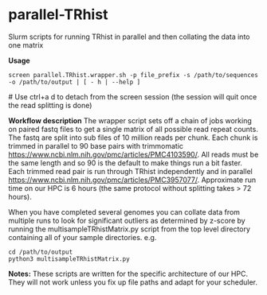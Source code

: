# parallel-TRhist
Slurm scripts for running TRhist in parallel and then collating the data into one matrix

**Usage**

`screen parallel.TRhist.wrapper.sh -p file_prefix -s /path/to/sequences -o /path/to/output | [ - h | --help ]`

\# Use ctrl+a d to detach from the screen session (the session will quit once the read splitting is done)

**Workflow description**
The wrapper script sets off a chain of jobs working on paired fastq files to get a single matrix of all possible read repeat counts.
The fastq are split into sub files of 10 million reads per chunk.
Each chunk is trimmed in parallel to 90 base pairs with trimmomatic https://www.ncbi.nlm.nih.gov/pmc/articles/PMC4103590/.  All reads must be the same length and so 90 is the default to make things run a bit faster.
Each trimmed read pair is run through TRhist independently and in parallel https://www.ncbi.nlm.nih.gov/pmc/articles/PMC3957077/. Approximate run time on our HPC is 6 hours (the same protocol without splitting takes > 72 hours).

When you have completed several genomes you can collate data from multiple runs to look for significant outliers as determined by z-score by running the multisampleTRhistMatrix.py script from the top level directory containing all of your sample directories.
e.g.

```
cd /path/to/output
python3 multisampleTRhistMatrix.py
```

**Notes:**
These scripts are written for the specific architecture of our HPC.  They will not work unless you fix up file paths and adapt for your scheduler.

